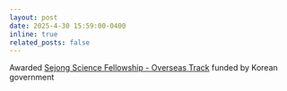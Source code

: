 ```yaml
---
layout: post
date: 2025-4-30 15:59:00-0400
inline: true
related_posts: false
---
```


Awarded <a href="https://www.nrf.re.kr/eng/index">Sejong Science Fellowship - Overseas Track</a> funded by Korean government
